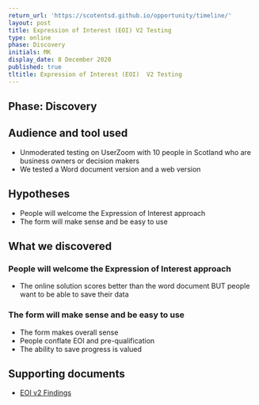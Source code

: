 ```yaml
---
return_url: 'https://scotentsd.github.io/opportunity/timeline/'
layout: post
title: Expression of Interest (EOI) V2 Testing
type: online
phase: Discovery
initials: MK
display_date: 8 December 2020
published: true
tltitle: Expression of Interest (EOI)  V2 Testing
---
```

## Phase: Discovery

## Audience and tool used
- Unmoderated testing on UserZoom with 10 people in Scotland who are business owners or decision makers
- We tested a Word document version and a web version

## Hypotheses
- People will welcome the Expression of Interest approach
- The form will make sense and be easy to use

## What we discovered

### People will welcome the Expression of Interest approach
- The online solution scores better than the word document BUT people want to be able to save their data

### The form will make sense and be easy to use
- The form makes overall sense
- People conflate EOI and pre-qualification
- The ability to save progress is valued

## Supporting documents
- [EOI v2 Findings](/opportunity/files/EOI_InitialTesting_V2_Dec08_2020.pdf)